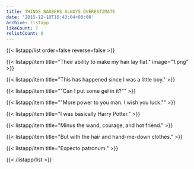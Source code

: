 ```yaml
---
title: THINGS BARBERS ALWAYS OVERESTIMATE
date: '2015-12-10T16:43:04+00:00'
archive: listapp
likeCount: 7
relistCount: 0
---
```


{{< listapp/list order=false reverse=false >}}

   {{< listapp/item title="Their ability to make my hair lay flat."
      image="1.png" >}}

   {{< listapp/item title="This has happened since I was a little boy." >}}

   {{< listapp/item title="\"Can I put some gel in it?\"" >}}

   {{< listapp/item title="\"More power to you man. I wish you luck.\"" >}}

   {{< listapp/item title="I was basically Harry Potter." >}}

   {{< listapp/item title="Minus the wand, courage, and hot friend." >}}

   {{< listapp/item title="But with the hair and hand-me-down clothes." >}}

   {{< listapp/item title="Expecto patronum." >}}

{{< /listapp/list >}}
